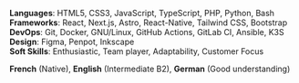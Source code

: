 ---
---
**Languages**: HTML5, CSS3, JavaScript, TypeScript, PHP, Python, Bash  
**Frameworks**: React, Next.js, Astro, React-Native, Tailwind CSS, Bootstrap  
**DevOps**: Git, Docker, GNU/Linux, GitHub Actions, GitLab CI, Ansible, K3S  
**Design**: Figma, Penpot, Inkscape  
**Soft Skills**: Enthusiastic, Team player, Adaptability, Customer Focus

**French** (Native), **English** (Intermediate B2), **German** (Good understanding)